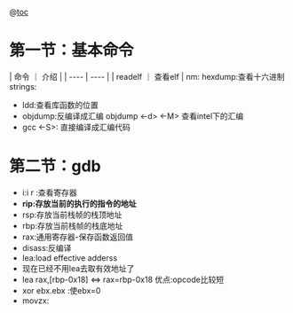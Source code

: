 @[toc](Pwn学习笔记-持续更新)
# 第一节：基本命令


| 命令 ｜ 介绍 |
| ---- | ---- | 
| readelf ｜ 查看elf |
nm:
hexdump:查看十六进制
strings:
- ldd:查看库函数的位置
- objdump:反编译成汇编  objdump <-d> <file> <-M> <intel>  查看intel下的汇编
- gcc <-S>: 直接编译成汇编代码

# 第二节：gdb
- i:i r :查看寄存器
- **rip:存放当前的执行的指令的地址**
- rsp:存放当前栈帧的栈顶地址
- rbp:存放当前栈帧的栈底地址
- rax:通用寄存器-保存函数返回值
- disass:反编译
- lea:load effective adderss
- 现在已经不用lea去取有效地址了
- lea rax,[rbp-0x18] <=> rax=rbp-0x18  优点:opcode比较短
- xor ebx.ebx :使ebx=0
- movzx: